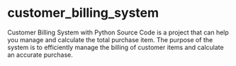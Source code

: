 # customer_billing_system
Customer Billing System with Python Source Code is a project that can help you manage and calculate the total purchase item. The purpose of the system is to efficiently manage the billing of customer items and calculate an accurate purchase.
